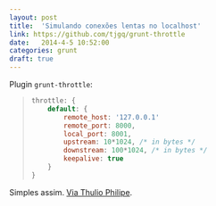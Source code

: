 ```yaml
---
layout: post
title:  'Simulando conexões lentas no localhost'
link: https://github.com/tjgq/grunt-throttle
date:   2014-4-5 10:52:00
categories: grunt
draft: true
---
```


Plugin `grunt-throttle`:

> ```javascript
> throttle: {
>     default: {
>         remote_host: '127.0.0.1'
>         remote_port: 8000,
>         local_port: 8001,
>         upstream: 10*1024, /* in bytes */
>         downstream: 100*1024, /* in bytes */
>         keepalive: true
>     }
> }
> ```

Simples assim. [Via Thulio Philipe](https://www.facebook.com/groups/modernworkflow/permalink/471572986276250/?stream_ref=2 "via Thulio Philipe").